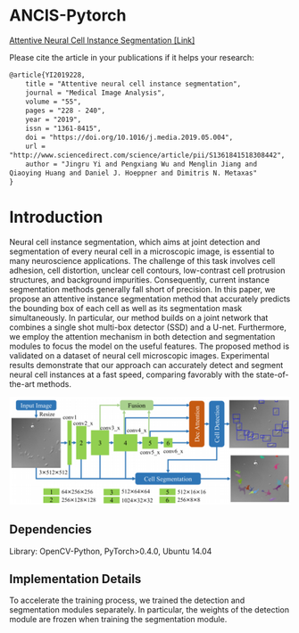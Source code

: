# ANCIS-Pytorch
[Attentive Neural Cell Instance Segmentation [Link]](https://www.sciencedirect.com/science/article/pii/S1361841518308442)

Please cite the article in your publications if it helps your research:

	@article{YI2019228,
		title = "Attentive neural cell instance segmentation",
		journal = "Medical Image Analysis",
		volume = "55",
		pages = "228 - 240",
		year = "2019",
		issn = "1361-8415",
		doi = "https://doi.org/10.1016/j.media.2019.05.004",
		url = "http://www.sciencedirect.com/science/article/pii/S1361841518308442",
		author = "Jingru Yi and Pengxiang Wu and Menglin Jiang and Qiaoying Huang and Daniel J. Hoeppner and Dimitris N. Metaxas"
	}


# Introduction
Neural cell instance segmentation, which aims at joint detection and segmentation of every neural cell in a microscopic image, is essential to many neuroscience applications. The challenge of this task involves cell adhesion, cell distortion, unclear cell contours, low-contrast cell protrusion structures, and background impurities. Consequently, current instance segmentation methods generally fall short of precision. In this paper, we propose an attentive instance segmentation method that accurately predicts the bounding box of each cell as well as its segmentation mask simultaneously. In particular, our method builds on a joint network that combines a single shot multi-box detector (SSD) and a U-net. Furthermore, we employ the attention mechanism in both detection and segmentation modules to focus the model on the useful features. The proposed method is validated on a dataset of neural cell microscopic images. Experimental results demonstrate that our approach can accurately detect and segment neural cell instances at a fast speed, comparing favorably with the state-of-the-art methods.

<p align="center">
	<img src="imgs/fig1.png", width="700">
</p>


## Dependencies
Library: OpenCV-Python, PyTorch>0.4.0, Ubuntu 14.04

## Implementation Details
To accelerate the training process, we trained the detection and segmentation modules separately.  In particular, the weights of the detection module are frozen when training the segmentation module.
